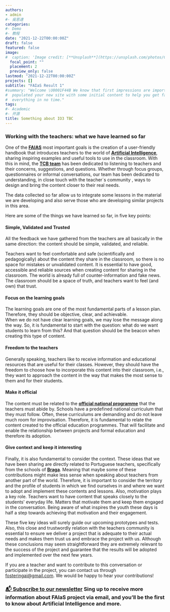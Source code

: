 ```yaml
---
authors:
- admin
#- 吳恩達
categories:
#- Demo
#- 教程
date: "2021-12-22T00:00:00Z"
draft: false
featured: false
image:
#  caption: 'Image credit: [**Unsplash**](https://unsplash.com/photos/CpkOjOcXdUY)'
  focal_point: ""
  placement: 2
  preview_only: false
lastmod: "2021-12-22T00:00:00Z"
projects: []
subtitle: "FAIaS Result 1"
#summary: "Welcome \U0001F44B We know that first impressions are important, so we've
#  populated your new site with some initial content to help you get familiar with
#  everything in no time."
tags:
#- Academic
#- 开源
title: Something about IO3 TBC
---
```



### **Working with the teachers: what we have learned so far** 

One of the [**FAIAS**](https://fosteringai.github.io/) most important goals is the creation of a user-friendly handbook that introduces teachers to the world of [**Artificial Intelligence**](https://en.wikipedia.org/wiki/Artificial_intelligence), sharing inspiring examples and useful tools to use in the classroom.
With this in mind, the [**TCB  team**](https://fosteringai.github.io/partners/teatro/) has been dedicated to listening to teachers and their concerns, suggestions, and questions. Whether through focus groups, questionnaires or informal conversations, our team has been dedicated to understanding, in close touch with the teacher´s community , ways to design and bring the content closer to their real needs.

The data collected so far allow us to integrate some lessons in the material we are developing and also serve those who are developing similar projects in this area.
 
Here are some of the things we have learned so far, in five key points:


#### **Simple, Validated and Trusted**

All the feedback we have gathered from the teachers are all basically in the same direction: the content should be simple, validated, and reliable.

Teachers want to feel comfortable and safe (scientifically and pedagogically) about the content they share in the classroom, so there is no space for mistakes or unvalidated content. It is essential to have good, accessible and reliable sources when creating content for sharing in the classroom. 
The world is already full of counter-information and fake news. The classroom should be a space of truth, and teachers want to feel (and own) that trust.



#### **Focus on the learning goals**

The learning goals are one of the most fundamental parts of a lesson plan. Therefore, they should be objective, clear, and achievable.  
When we do not have clear learning goals, we may lose the message along the way. So, it is fundamental to start with the question: what do we want students to learn from this? And that question should be the beacon when creating this type of content.



#### **Freedom to the teachers**

Generally speaking, teachers like to receive information and educational resources that are useful for their classes. However, they should have the freedom to choose how to incorporate this content into their classroom, i.e., they want to approach the content in the way that makes the most sense to them and for their students.


#### **Make it official**

The content must be related to the [**official national programme**](https://en.wikipedia.org/wiki/Education_in_Portugal) that the teachers must abide by. 
Schools have a predefined national curriculum that they must follow. Often, these curriculums are demanding and do not leave much room for improvisation. Therefore, it is fundamental to relate the content created to the official education programmes. That will facilitate and enable the relationship between projects and formal education and therefore its adoption.


#### **Give context and keep it interesting**

Finally, it is also fundamental to consider the context. These ideas that we have been sharing are directly related to Portuguese teachers, specifically from the schools of [**Braga**](https://en.wikipedia.org/wiki/Braga). Meaning that maybe some of these contributions might make less sense when speaking about teachers from another part of the world. Therefore, it is important to consider the territory and the profile of students in which we find ourselves in and where we want to adopt and implement these contents and lessons. 
Also, motivation plays a key role. Teachers want to have content that speaks closely to the students' everyday life. Matters that motivate them and keep them engaged in the conversation. Being aware of what inspires the youth these days is half a step towards achieving that motivation and their engagement.

These five key ideas will surely guide our upcoming prototypes and tests. Also, this close and trustwordly relation with the teachers community  is essential to ensure we deliver a project that is adequate to their actual needs and makes them trust us and embrace the project with us. 
Although these conclusions may seem straightforward they are extremely relevant to the success of the project and guarantee that the results will be adopted and implemented over the next few years.

If you are a teacher and want to contribute to this conversation or participate in the project, you can contact us through fosteringai@gmail.com. We would be happy to hear your contributions!






### [📬 Subscribe to our newsletter](http://eepurl.com/hLgTQz) Sing up to receive more information about FAIaS project via email, and you’ll be the first to know about Artificial Intelligence and more.



